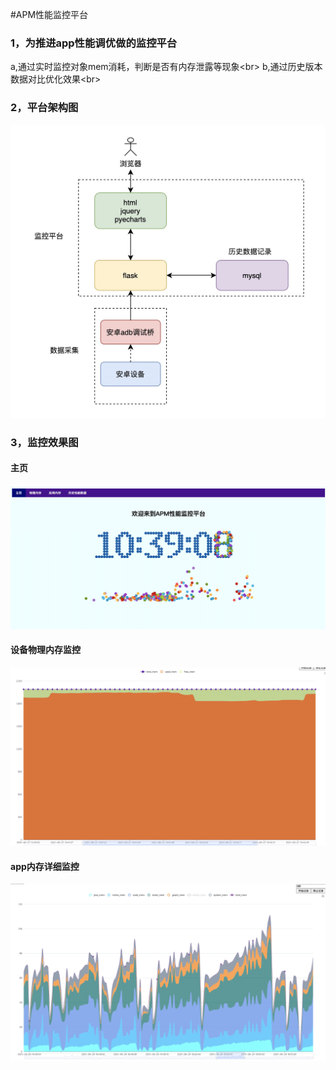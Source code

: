 #APM性能监控平台
### 1，为推进app性能调优做的监控平台
a,通过实时监控对象mem消耗，判断是否有内存泄露等现象\<br>
b,通过历史版本数据对比优化效果\<br>
### 2，平台架构图
![](./flask/static/framework.png)
### 3，监控效果图
#### 主页
![](flask/static/homepage.png)
#### 设备物理内存监控
![](flask/static/dev_mem.png)
#### app内存详细监控
![](flask/static/app_mem.png)

